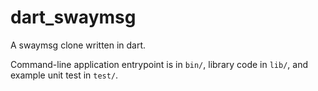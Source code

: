 # dart_swaymsg
A swaymsg clone written in dart.

Command-line application entrypoint is in `bin/`, library code
in `lib/`, and example unit test in `test/`.
